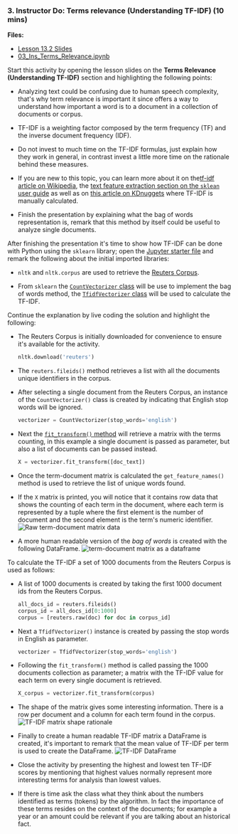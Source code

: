 ### 3. Instructor Do: Terms relevance (Understanding TF-IDF) (10 mins)

**Files:**

* [Lesson 13.2 Slides](#)
* [03_Ins_Terms_Relevance.ipynb](Activities/03-Ins_Terms_Relevance/Solved/03_Ins_Terms_Relevance.ipynb)

Start this activity by opening the lesson slides on the **Terms Relevance (Understanding TF-IDF)** section and highlighting the following points:

* Analyzing text could be confusing due to human speech complexity, that's why term relevance is important it since offers a way to understand how important a word is to a document in a collection of documents or corpus.

* TF-IDF is a weighting factor composed by the term frequency (TF) and the inverse document frequency (IDF).

* Do not invest to much time on the TF-IDF formulas, just explain how they work in general, in contrast invest a little more time on the rationale behind these measures.

* If you are new to this topic, you can learn more about it on the[tf-idf article on Wikipedia](https://en.m.wikipedia.org/wiki/Tf%E2%80%93idf), the [text feature extraction section on the `sklean` user guide](https://scikit-learn.org/stable/modules/feature_extraction.html#text-feature-extraction) as well as on [this article on KDnuggets](https://www.kdnuggets.com/2018/08/wtf-tf-idf.html) where TF-IDF is manually calculated.

* Finish the presentation by explaining what the bag of words representation is, remark that this method by itself could be useful to analyze single documents.

After finishing the presentation it's time to show how TF-IDF can be done with Python using the `sklearn` library; open the [Jupyter starter file](Activities/03-Ins_Terms_Relevance/Unsolved/03_Ins_Terms_Relevance.ipynb) and remark the following about the initial imported libraries:

* `nltk` and `nltk.corpus` are used to retrieve the [Reuters Corpus](https://www.nltk.org/book/ch02.html#reuters-corpus).

* From `sklearn` the [`CountVectorizer` class](https://scikit-learn.org/stable/modules/generated/sklearn.feature_extraction.text.CountVectorizer.html) will be use to implement the bag of words method, the [`TfidfVectorizer` class](https://scikit-learn.org/stable/modules/generated/sklearn.feature_extraction.text.TfidfVectorizer.html) will be used to calculate the TF-IDF.

Continue the explanation by live coding the solution and highlight the following:

* The Reuters Corpus is initially downloaded for convenience to ensure it's available for the activity.

  ```python
  nltk.download('reuters')
  ```

* The `reuters.fileids()` method retrieves a list with all the documents unique identifiers in the corpus.

* After selecting a single document from the Reuters Corpus, an instance of the `CountVectorizer()` class is created by indicating that English stop words will be ignored.
  ```python
  vectorizer = CountVectorizer(stop_words='english')
  ```

* Next the [`fit_transform()` method](https://scikit-learn.org/stable/modules/generated/sklearn.feature_extraction.text.CountVectorizer.html#sklearn.feature_extraction.text.CountVectorizer.fit_transform) will retrieve a matrix with the terms counting, in this example a single document is passed as parameter, but also a list of documents can be passed instead.
  ```python
  X = vectorizer.fit_transform([doc_text])
  ```

* Once the term-document matrix is calculated the `get_feature_names()` method is used to retrieve the list of unique words found.

* If the `X` matrix is printed, you will notice that it contains row data that shows the counting of each term in the document, where each term is represented by a tuple where the first element is the number of document and the second element is the term's numeric identifier.
  ![Raw term-document matrix data](Images/raw_bag_of_words.png)

* A more human readable version of the _bag of words_ is created with the following DataFrame.
  ![term-document matrix as a dataframe](Images/df_bag_of_words.png)

To calculate the TF-IDF a set of 1000 documents from the Reuters Corpus is used as follows:

* A list of 1000 documents is created by taking the first 1000 document ids from the Reuters Corpus.
  ```python
  all_docs_id = reuters.fileids()
  corpus_id = all_docs_id[0:1000]
  corpus = [reuters.raw(doc) for doc in corpus_id]
  ```

* Next a `TfidfVectorizer()` instance is created by passing the stop words in English as parameter.
  ```python
  vectorizer = TfidfVectorizer(stop_words='english')
  ```

* Following the `fit_transform()` method is called passing the 1000 documents collection as parameter; a matrix with the TF-IDF value for each term on every single document is retrieved.
  ```python
  X_corpus = vectorizer.fit_transform(corpus)
  ```

* The shape of the matrix gives some interesting information. There is a row per document and a column for each term found in the corpus.
  ![TF-IDF matrix shape rationale](Images/tf_idf_matrix.png)

* Finally to create a human readable TF-IDF matrix a DataFrame is created, it's important to remark that the mean value of TF-IDF per term is used to create the DataFrame.
  ![TF-IDF DataFrame](Images/tf_idf_df.png)

* Close the activity by presenting the highest and lowest ten TF-IDF scores by mentioning that highest values normally represent more interesting terms for analysis than lowest values.

* If there is time ask the class what they think about the numbers identified as terms (tokens) by the algorithm. In fact the importance of these terms resides on the context of the documents; for example a year or an amount could be relevant if you are talking about an historical fact.
